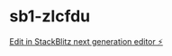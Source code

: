 # sb1-zlcfdu

[Edit in StackBlitz next generation editor ⚡️](https://stackblitz.com/~/github.com/DreamHuntor/sb1-zlcfdu)